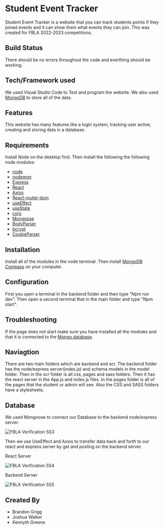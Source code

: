 # Student Event Tracker
Student Event Tracker is a website that you can track students points if they joined events and it can show them what events they can join. This was created for FBLA 2022-2023 competitions.

## Build Status
There should be no errors throughout the code and everthing should be working.

## Tech/Framework used
We used Visual Studio Code to Test and program the website. We also used [MongoDB](https://www.mongodb.com/cloud/atlas/lp/try4?utm_source=google&utm_campaign=search_gs_pl_evergreen_atlas_general-phrase_prosp-brand_gic-null_ww-multi_ps-all_desktop_eng_lead&utm_term=mongodb&utm_medium=cpc_paid_search&utm_ad=p&utm_ad_campaign_id=11295578158&adgroup=116363205048&cq_cmp=11295578158&gclid=Cj0KCQjwla-hBhD7ARIsAM9tQKsM9K9cEUZiEyYTC1bGeTK9P_uLZIG0CHSVaaDxnq8R8JTowDA5zokaAv-HEALw_wcB) to store all of the data.

## Features
This website has many features like a login system, tracking user active, creating and storing data in a database.

## Requirements
Install Node on the desktop first. Then install the following the following node modules:

- [node](https://nodejs.org/en)
- [nodemon](https://www.npmjs.com/package/nodemon)
- [Express](https://expressjs.com/)
- [React](https://reactjs.org/)
- [Axios](https://axios-http.com/docs/intro)
- [React-router-dom](https://reactrouter.com/en/main)
- [useEffect](https://reactjs.org/docs/hooks-effect.html)
- [useState](https://reactjs.org/docs/hooks-state.htm)
- [cors](https://developer.mozilla.org/en-US/docs/Web/HTTP/CORS)
- [Mongoose](https://mongoosejs.com/)
- [BodyParser](https://www.npmjs.com/package/body-parser)
- [bcrypt](https://www.npmjs.com/package/bcrypt)
- [CookieParser](https://www.npmjs.com/package/cookie-parser)

## Installation
Install all of the modules in the node terminal. Then install [MongoDB Compass](https://www.mongodb.com/try/download/compass) on your computer.

## Configuration
First you open a terminal in the backend folder and then type "Npm run dev". Then open a second terminal that in the main folder and type "Npm start".

## Troubleshooting

If the page does not start make sure you have installed all the modules and that it is connected to the [Mongo database](https://www.mongodb.com/cloud/atlas/lp/try4?utm_source=google&utm_campaign=search_gs_pl_evergreen_atlas_general-phrase_prosp-brand_gic-null_ww-multi_ps-all_desktop_eng_lead&utm_term=mongodb&utm_medium=cpc_paid_search&utm_ad=p&utm_ad_campaign_id=11295578158&adgroup=116363205048&cq_cmp=11295578158&gclid=Cj0KCQjwla-hBhD7ARIsAM9tQKsM9K9cEUZiEyYTC1bGeTK9P_uLZIG0CHSVaaDxnq8R8JTowDA5zokaAv-HEALw_wcB).

## Naviagtion

There are two main folders which are backend and scr. The backend folder has the node/express server(index.js) and schema models in the model folder. Then in the scr folder is all css, pages and sass folders. Then it has the react server in the App.js and index.js files. In the pages folder is all of the pages that the student or admin will see. Also the CSS and SASS folders have a stylesheets.

## Database

We used Mongoose to connect our Database to the backend node/express server.

![FBLA Verification SS3](https://github.com/jwkr2004/FBLA-React-Project/assets/93623064/df6711fd-cbec-4a24-b63c-ed8ec72c8b74)

Then we use UseEffect and Axios to transfer data back and forth to our react and express server by get and posting on the backend server.

React Server

![FBLA Verification SS4](https://github.com/jwkr2004/FBLA-React-Project/assets/93623064/15796a6b-5189-4f4f-9186-f98c65377357)

Backend Server

![FBLA Verification SS5](https://github.com/jwkr2004/FBLA-React-Project/assets/93623064/e328a880-418d-46ae-b1f6-9e661e1d519d)

## Created By

- Brandon Grigg
- Joshua Walker
- Kennyth Greene
